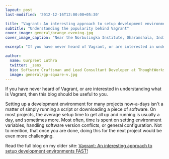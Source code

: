 ```yaml
---
layout: post
last-modified: '2012-12-16T12:00:00+05:30'

title: "Vagrant: An interesting approach to setup development environments FAST!"
subtitle: "Understanding the popularity behind Vagrant"
cover_image: general/orange-evening.jpg
cover_image_caption: "Near the Norbulingka Institute, Dharamshala, India"

excerpt: "If you have never heard of Vagrant, or are interested in understanding what is Vagrant, then this blog should be useful to you."

author:
  name: Gurpreet Luthra
  twitter: _zenx_
  bio: Software Craftsman and Lead Consultant Developer at ThoughtWorks
  image: general/gp-square-v.jpg
---
```


If you have never heard of Vagrant, or are interested in understanding what is Vagrant, then this blog should be useful to you.

Setting up a development environment for many projects now-a-days isn't a matter of simply running a script or downloading
a piece of software. On most projects, the average setup time to get all up and running is usually a day, and sometimes more.
Most often, time is spent on setting environment variables, handling software version conflicts, or general configuration.
Not to mention, that once you are done, doing this for the next project would be even more challenging.

Read the full blog on my older site:
[Vagrant: An interesting approach to setup development environments FAST!](http://techie-notebook.blogspot.com/2012/12/vagrant-interesting-approach-to-setup.html)